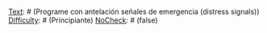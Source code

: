 [Text]: # (Evite utilizalo desde el mismo lugar en más de una ocasión.)
[Difficulty]: # (Avanzado)
[NoCheck]: # (false)

[Text]: # (Evite usar estos equipos en sitios que no pueden ser evacuados con facilidad en caso de ataques)
[Difficulty]: # (Avanzado)
[NoCheck]: # (false)

[Text]: # (Mantenga las transmisiones por debajo de los 10 minutos)
[Difficulty]: # (Avanzado)
[NoCheck]: # (false)

[Text]: # (Apague y remueva la batería tan pronto como termine la transmisión y antes de trasladarse)
[Difficulty]: # (Avanzado)
[NoCheck]: # (false)

[Text]: # (Evite tener a multiples personas transmitiendo desde la misma ubicación)
[Difficulty]: # (Avanzado)
[NoCheck]: # (false)

[Text]: # (Utilice palabras clave en transmisiones de alta delicadeza, o evite por completo el uso de telefonos satelitales)
[Difficulty]: # (Avanzado)
[NoCheck]: # (false)

[Text]: # (Borre frecuentemente los registros de llamadas y carpetas de mensajes enviados)
[Difficulty]: # (Avanzado)
[NoCheck]: # (false)

[Text]: # (Matenga la tarjeta SIM aparte del teléfono cuando no esté transmitiendo)
[Difficulty]: # (Avanzado)
[NoCheck]: # (false)

[Text]: # (Evite utilizalo desde el mismo lugar en más de una ocasión.)
[Difficulty]: # (Avanzado)
[NoCheck]: # (false)

[Text]: # (Evite usar estos equipos en sitios que no pueden ser evacuados con facilidad en caso de ataques)
[Difficulty]: # (Avanzado)
[NoCheck]: # (false)

[Text]: # (Mantenga las transmisiones por debajo de los 10 minutos)
[Difficulty]: # (Avanzado)
[NoCheck]: # (false)

[Text]: # (Apague y remueva la batería tan pronto como termine la transmisión y antes de trasladarse)
[Difficulty]: # (Avanzado)
[NoCheck]: # (false)

[Text]: # (Evite tener a multiples personas transmitiendo desde la misma ubicación)
[Difficulty]: # (Avanzado)
[NoCheck]: # (false)

[Text]: # (Utilice palabras clave en transmisiones de alta delicadeza, o evite por completo el uso de telefonos satelitales)
[Difficulty]: # (Avanzado)
[NoCheck]: # (false)

[Text]: # (Borre frecuentemente los registros de llamadas y carpetas de mensajes enviados)
[Difficulty]: # (Avanzado)
[NoCheck]: # (false)

[Text]: # (Matenga la tarjeta SIM aparte del teléfono cuando no esté transmitiendo)
[Difficulty]: # (Avanzado)
[NoCheck]: # (false)

[Text]: # (Evite utilizar radios para comunicaciones delicadas)
[Difficulty]: # (Principiante)
[NoCheck]: # (false)

[Text]: # (Asegúrese de tener entrenamiento adecuado en el uso de radios)
[Difficulty]: # (Principiante)
[NoCheck]: # (false)

[Text]: # (Utilice palabras clave cuando sea necesario)
[Difficulty]: # (Principiante)
[NoCheck]: # (false)

[Text]: # (Programe con antelación señales de emergencia (distress signals))
[Difficulty]: # (Principiante)
[NoCheck]: # (false)

[Text]: # (Considere cuidadosamnete el uso de software de seguimiento por GPS)
[Difficulty]: # (Principiante)
[NoCheck]: # (false)

[Text]: # (No identifique organizaciones o personas por radio)
[Difficulty]: # (Principiante)
[NoCheck]: # (false)

[Text]: # (Nunca transmita información relacionada con seguridad o planes de viaje)
[Difficulty]: # (Principiante)
[NoCheck]: # (false)

[Text]: # (Establezca palabras clave para eventos bajo coerción)
[Difficulty]: # (Principiante)
[NoCheck]: # (false)
